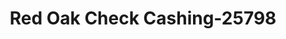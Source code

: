 ---
f_zip-code: 76065
f_state-code: TX
title: Red Oak Check Cashing-25798
f_phone: 972-617-0997
f_city-only: Midlothian
f_address: I 35 Midlothian
f_location-unique-id: '25798'
slug: red-oak-check-cashing-25798
updated-on: '2024-05-30T13:46:58.046Z'
created-on: '2024-05-30T13:36:59.803Z'
published-on: '2024-05-30T13:54:32.469Z'
f_city-state: cms/city/midlothian-tx.md
f_company: cms/company/red-oak-check-cashing.md
f_state: cms/state/texas.md
layout: '[payday-loan].html'
tags: payday-loan
---